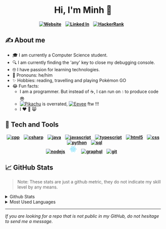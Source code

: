<h1 align="center"> Hi, I'm Minh 👋</h1>

<h4 align="center">
<a href="https://minhvo-dev.github.io" target="_blank"><img alt="Website" width="26px" src="https://img.icons8.com/fluent/48/000000/domain.png"/></a> &nbsp;&nbsp;
<a href="https://www.linkedin.com/in/tue-minh-dinh-vo/" target="_blank"><img alt="Linked In" width="26px" src="https://img.icons8.com/color/48/000000/linkedin.png"/></a> &nbsp;&nbsp;
<a href="https://www.hackerrank.com/tue_minh" target="_blank"><img alt="HackerRank" width="26px" src="https://hrcdn.net/community-frontend/assets/favicon-ddc852f75a.png"/></a> &nbsp;&nbsp;
<!--
<a href="https://twitter.com/minhvo_dev" target="_blank"><img alt="Twitter" width="26px" src="https://img.icons8.com/fluent/48/000000/twitter.png"/></a> &nbsp;&nbsp;
<a href="https://www.facebook.com/tueminhdinhvo/" target="_blank"><img alt="Facebook" width="26px" src="https://img.icons8.com/fluent/48/000000/facebook-new.png"/></a> 
-->
</h4>   

<h2> ✍ About me </h2>   

- 🎓 I am currently a Computer Science student. 
- 🔍 I am currently finding the 'any' key to close my debugging console.
- 🤓 I have passion for learning technologies.
- 💬 Pronouns: he/him
- ✨ Hobbies: reading, travelling and playing Pokémon GO 
- 😂 Fun facts:
    - I am a programmer. But instead of ☕, I can run on 💧 to produce code 😎   
    - <a href="https://bulbapedia.bulbagarden.net/wiki/Pikachu_(Pok%C3%A9mon)" target="_blank"><img alt="Pikachu" width="26px" src="https://img.icons8.com/color/344/pikachu-pokemon.png"></a> is overrated, <a href="https://bulbapedia.bulbagarden.net/wiki/Eevee_(Pok%C3%A9mon)" target="_blank"><img alt="Eevee" width="26px" src="https://img.icons8.com/color/344/eevee.png"></a> ftw !!!
    - I ❤ 🐶 😸

<h2> 🔧 Tech and Tools </h2>   

<h4 align="center">   
<a href="https://en.wikipedia.org/wiki/C%2B%2B" target="_blank"><img alt="cpp" width="26px" src="https://img.icons8.com/color/48/000000/c-plus-plus-logo.png" /></a> &nbsp;&nbsp;
<a href="https://en.wikipedia.org/wiki/C_Sharp_(programming_language)" target="_blank"><img alt="csharp" width="26px" src="https://img.icons8.com/color/48/000000/c-sharp-logo.png" /></a> &nbsp;&nbsp;
<a href="https://en.wikipedia.org/wiki/Java_(programming_language)" target="_blank"><img alt="java" width="26px" src="https://img.icons8.com/color/48/000000/java-coffee-cup-logo.png" /></a> &nbsp;&nbsp;
<a href="https://en.wikipedia.org/wiki/JavaScript" target="_blank"><img alt="javascript" width="26px" src="https://img.icons8.com/color/48/000000/javascript.png" /></a> &nbsp;&nbsp;
<a href="https://en.wikipedia.org/wiki/TypeScript" target="_blank"><img alt="typescript" width="26px" src="https://img.icons8.com/color/48/000000/typescript.png" /></a> &nbsp;&nbsp; 
<a href="https://en.wikipedia.org/wiki/HTML5" target="_blank"><img alt="html5" width="26px" src="https://img.icons8.com/color/48/000000/html-5.png" /></a> &nbsp;&nbsp;
<a href="https://en.wikipedia.org/wiki/Cascading_Style_Sheets" target="_blank"><img alt="css" width="26px" src="https://img.icons8.com/color/48/000000/css3.png" /></a> &nbsp;&nbsp; 
<a href="https://en.wikipedia.org/wiki/Python_(programming_language)" target="_blank"><img alt="python" width="26px" src="https://img.icons8.com/color/48/000000/python.png" /></a> &nbsp;&nbsp;
<a href="https://en.wikipedia.org/wiki/SQL" target="_blank"><img alt="sql" width="26px" src="https://img.icons8.com/ultraviolet/452/database.png" /></a>
<br/>
<a href="https://en.wikipedia.org/wiki/Node.js" target="_blank"><img alt="nodejs" width="26px" src="https://img.icons8.com/color/48/000000/nodejs.png" /></a> &nbsp;&nbsp;
<a href="https://en.wikipedia.org/wiki/React_(web_framework)" target="_blank"><img alt="react" width="26px" src="https://github.com/github/explore/blob/main/topics/react/react.png" /></a> &nbsp;&nbsp;
<a href="https://en.wikipedia.org/wiki/GraphQL" target="_blank"><img alt="graphql" width="26px" src="https://img.icons8.com/color/48/000000/graphql.png" /></a> &nbsp;&nbsp;
<!--
<a href="https://en.wikipedia.org/wiki/Microsoft_Visual_Studio" target="_blank"><img alt="vs" width="26px" src="https://img.icons8.com/fluent/48/000000/visual-studio-2019.png" /></a> &nbsp;&nbsp;
<a href="https://en.wikipedia.org/wiki/Visual_Studio_Code" target="_blank"><img alt="vscode" width="26px" src="https://img.icons8.com/fluent/48/000000/visual-studio-code-2019.png" /></a> &nbsp;&nbsp;
-->
<a href="https://en.wikipedia.org/wiki/Git" target="_blank"><img alt="git" width="26px" src="https://img.icons8.com/color/48/000000/git.png"/></a> &nbsp;&nbsp;
<!--
<a href="https://en.wikipedia.org/wiki/GitHub" target="_blank"><img alt="github" width="26px" src="https://img.icons8.com/fluent/48/000000/github.png"/></a>
-->
</h4>  


<h2> 📈 GitHub Stats</h2>

>Note: These stats are just a github metric, they do not indicate my skill level by any means.   

<details>
    <summary>Github Stats</summary>
    <a href="https://github.com/minhvo-dev/minhvo-dev">
        <img align="center" alt="Minh's Github Stats" src="https://github-readme-stats.vercel.app/api?username=minhvo-dev&show_icons=true&hide_border=true&count_private=true"/>
    </a>
</details>
<details>
    <summary>Most Used Languages</summary>
    <a href="https://github.com/minhvo-dev/minhvo-dev">
        <img alt="Minh's Most Used Languages" src="https://github-readme-stats.vercel.app/api/top-langs/?username=minhvo-dev&langs_count=8&layout=compact"/>
    </a>
</details>

---

_If you are looking for a repo that is not public in my GitHub, do not hesitage to send me a message._
